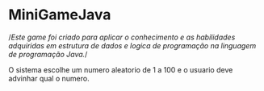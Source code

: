 # MiniGameJava

/*Este game foi criado para aplicar o conhecimento e as habilidades adquiridas
  em estrutura de dados e logica de programação na linguagem de programação Java.*/
  
  O sistema escolhe um numero aleatorio de 1 a 100 e o usuario deve advinhar qual o numero.

